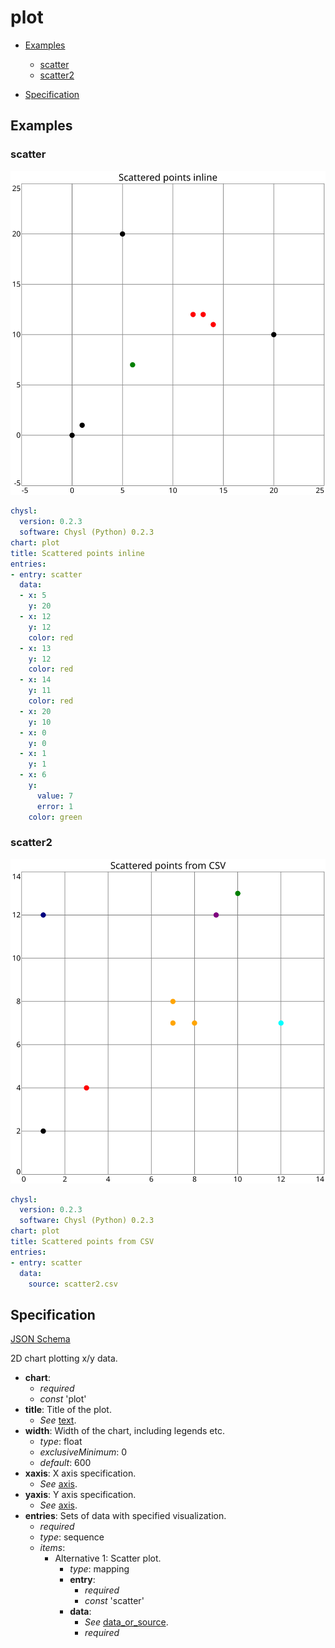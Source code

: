 # plot

- [Examples](#examples)
  - [scatter](#scatter)
  - [scatter2](#scatter2)

- [Specification](#specification)

## Examples

### scatter

![scatter SVG](scatter.svg)

```yaml
chysl:
  version: 0.2.3
  software: Chysl (Python) 0.2.3
chart: plot
title: Scattered points inline
entries:
- entry: scatter
  data:
  - x: 5
    y: 20
  - x: 12
    y: 12
    color: red
  - x: 13
    y: 12
    color: red
  - x: 14
    y: 11
    color: red
  - x: 20
    y: 10
  - x: 0
    y: 0
  - x: 1
    y: 1
  - x: 6
    y:
      value: 7
      error: 1
    color: green
```
### scatter2

![scatter2 SVG](scatter2.svg)

```yaml
chysl:
  version: 0.2.3
  software: Chysl (Python) 0.2.3
chart: plot
title: Scattered points from CSV
entries:
- entry: scatter
  data:
    source: scatter2.csv
```
## Specification

[JSON Schema](plot.md)

2D chart plotting x/y data.

- **chart**:
  - *required*
  - *const* 'plot'
- **title**: Title of the plot.
  - *See* [text](schema_defs.md#text).
- **width**: Width of the chart, including legends etc.
  - *type*: float
  - *exclusiveMinimum*: 0
  - *default*: 600
- **xaxis**: X axis specification.
  - *See* [axis](schema_defs.md#axis).
- **yaxis**: Y axis specification.
  - *See* [axis](schema_defs.md#axis).
- **entries**: Sets of data with specified visualization.
  - *required*
  - *type*: sequence
  - *items*:
    - Alternative 1: Scatter plot.
      - *type*: mapping
      - **entry**:
        - *required*
        - *const* 'scatter'
      - **data**:
        - *See* [data_or_source](schema_defs.md#data_or_source).
        - *required*

